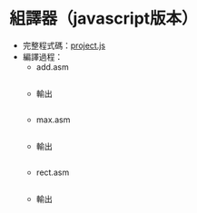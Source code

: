 # 組譯器（javascript版本）

* 完整程式碼：[project.js](https://github.com/ChiaYuSu/sp106b/blob/master/project/project.js)
* 編譯過程：
  * add.asm
  ```

  ```
  * 輸出
  ```

  ```
  * max.asm
  ```

  ```
  * 輸出
  ```

  ```
  * rect.asm
  ```

  ``` 
  * 輸出
  ```

  ```
